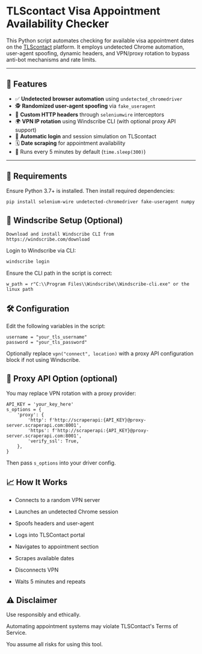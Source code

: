 # TLScontact Visa Appointment Availability Checker

This Python script automates checking for available visa appointment dates on the [TLScontact](https://visas-fr.tlscontact.com/) platform. It employs undetected Chrome automation, user-agent spoofing, dynamic headers, and VPN/proxy rotation to bypass anti-bot mechanisms and rate limits.

---

## 📌 Features

- ✅ **Undetected browser automation** using `undetected_chromedriver`
- 🕵️ **Randomized user-agent spoofing** via `fake_useragent`
- 🔄 **Custom HTTP headers** through `seleniumwire` interceptors
- 🌍 **VPN IP rotation** using Windscribe CLI (with optional proxy API support)
- 🔐 **Automatic login** and session simulation on TLScontact
- 🗓️ **Date scraping** for appointment availability
- 🔁 Runs every 5 minutes by default (`time.sleep(300)`)

---

## 🧰 Requirements

Ensure Python 3.7+ is installed. Then install required dependencies:

```bash
pip install selenium-wire undetected-chromedriver fake-useragent numpy
```

## 🔧 Windscribe Setup (Optional)

    Download and install Windscribe CLI from https://windscribe.com/download

Login to Windscribe via CLI:
```bash
windscribe login
```

Ensure the CLI path in the script is correct:

    w_path = r"C:\\Program Files\\Windscribe\\Windscribe-cli.exe" or the linux path

## 🛠️ Configuration

Edit the following variables in the script:
    
    username = "your_tls_username"
    password = "your_tls_password"
    
Optionally replace `vpn("connect", location)` with a proxy API configuration block if not using Windscribe.

## 🧪 Proxy API Option (optional)

You may replace VPN rotation with a proxy provider:
    
    API_KEY = 'your_key_here'
    s_options = {
        'proxy': {
            'http': f'http://scraperapi:{API_KEY}@proxy-server.scraperapi.com:8001',
            'https': f'http://scraperapi:{API_KEY}@proxy-server.scraperapi.com:8001',
            'verify_ssl': True,
        },
    }
    
Then pass `s_options` into your driver config.

## 📈 How It Works

- Connects to a random VPN server

- Launches an undetected Chrome session

- Spoofs headers and user-agent

- Logs into TLSContact portal

- Navigates to appointment section

- Scrapes available dates

- Disconnects VPN

- Waits 5 minutes and repeats

## ⚠️ Disclaimer

Use responsibly and ethically.

Automating appointment systems may violate TLSContact's Terms of Service.

You assume all risks for using this tool.
